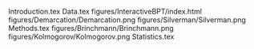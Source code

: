 Introduction.tex
Data.tex
figures/InteractiveBPT/index.html
figures/Demarcation/Demarcation.png
figures/Silverman/Silverman.png
Methods.tex
figures/Brinchmann/Brinchmann.png
figures/Kolmogorov/Kolmogorov.png
Statistics.tex
